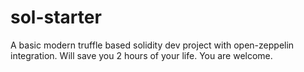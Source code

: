 # sol-starter
A basic modern truffle based solidity dev project with open-zeppelin integration.
Will save you 2 hours of your life. You are welcome.
